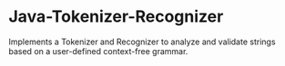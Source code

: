 # Java-Tokenizer-Recognizer
Implements a Tokenizer and Recognizer to analyze and validate strings based on a user-defined context-free grammar.
